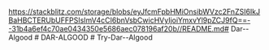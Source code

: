 https://stackblitz.com/storage/blobs/eyJfcmFpbHMiOnsibWVzc2FnZSI6IkJBaHBCTERUbUFFPSIsImV4cCI6bnVsbCwicHVyIjoiYmxvYl9pZCJ9fQ==--31b4a6ef4c70ae0434350e5686aec078196af20b//README.md#   D a r - - A l g o o d  
 #   D A R - A L G O O D  
 #   T r y - D a r - - A l g o o d  
 